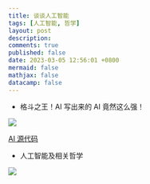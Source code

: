 ```yaml
---
title: 谈谈人工智能
tags: [人工智能, 哲学]
layout: post
description:
comments: true
published: false
date: 2023-03-05 12:56:01 +0800
mermaid: false
mathjax: false
datacamp: false
---
```


- 格斗之王！AI 写出来的 AI 竟然这么强！

[![](https://img.youtube.com/vi/B7bYZ5ZFbl0/0.jpg)](https://www.youtube.com/watch?v=B7bYZ5ZFbl0)

[AI 源代码](https://github.com/linyiLYi/street-fighter-ai/blob/master/README_CN.md)

- 人工智能及相关哲学

[![](https://img.youtube.com/vi/XZad8QNesoA/0.jpg)](https://www.youtube.com/watch?v=XZad8QNesoA)
